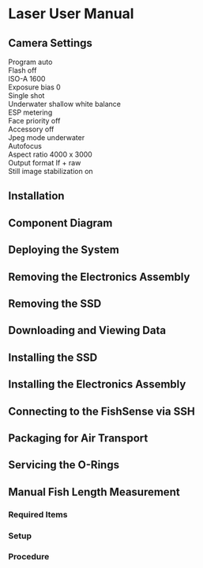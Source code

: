 # Laser User Manual

## Camera Settings
Program auto\
Flash off\
ISO-A 1600\
Exposure bias 0\
Single shot\
Underwater shallow white balance\
ESP metering\
Face priority off\
Accessory off\
Jpeg mode underwater\
Autofocus\
Aspect ratio 4000 x 3000\
Output format If + raw\
Still image stabilization on

## Installation

## Component Diagram
## Deploying the System
## Removing the Electronics Assembly
## Removing the SSD
## Downloading and Viewing Data
## Installing the SSD
## Installing the Electronics Assembly
## Connecting to the FishSense via SSH
## Packaging for Air Transport
## Servicing the O-Rings
## Manual Fish Length Measurement
### Required Items
### Setup
### Procedure

